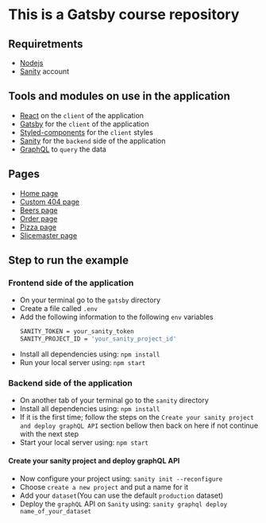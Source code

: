 # This is a Gatsby course repository

## Requiretments

- [Nodejs](https://nodejs.org/en/)
- [Sanity](https://www.sanity.io/) account

## Tools and modules on use in the application

- [React](https://reactjs.org/) on the `client` of the application
- [Gatsby](https://www.gatsbyjs.com/) for the `client` of the application
- [Styled-components](https://styled-components.com/) for the `client` styles
- [Sanity](https://www.sanity.io/) for the `backend` side of the application
- [GraphQL](https://graphql.org/) to `query` the data

## Pages

- [Home page](http://localhost:8000/)
- [Custom 404 page](http://localhost:8000/anything_that_does_not_exists)
- [Beers page](http://localhost:8000/beers)
- [Order page](http://localhost:8000/order)
- [Pizza page](http://localhost:8000/pizzas)
- [Slicemaster page](http://localhost:8000/slicemaster)

## Step to run the example

### Frontend side of the application

- On your terminal go to the `gatsby` directory
- Create a file called `.env`
- Add the following information to the following `env` variables
  ```bash
  SANITY_TOKEN = your_sanity_token
  SANITY_PROJECT_ID = 'your_sanity_project_id'
  ```
- Install all dependencies using: `npm install`
- Run your local server using: `npm start`

### Backend side of the application

- On another tab of your terminal go to the `sanity` directory
- Install all dependencies using: `npm install`
- If it is the first time; follow the steps on the `Create your sanity project and deploy graphQL API` section bellow then back on here if not continue with the next step
- Start your local server using: `npm start`

#### Create your sanity project and deploy graphQL API

- Now configure your project using: `sanity init --reconfigure`
- Choose `create a new project` and put a name for it
- Add your `dataset`(You can use the default `production` dataset)
- Deploy the `graphQL` API on `Sanity` using:
  `sanity graphql deploy name_of_your_dataset`
